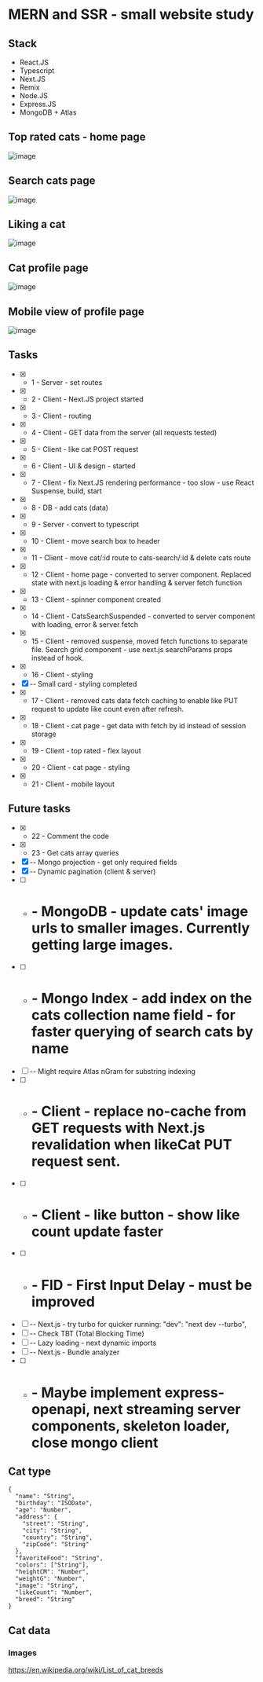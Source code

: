 # MERN and SSR - small website study
## Stack
- React.JS
- Typescript
- Next.JS
- Remix
- Node.JS
- Express.JS
- MongoDB + Atlas

## Top rated cats - home page
![image](https://github.com/asidelnik/pet-website/assets/10272524/d4e0a3d6-f162-410c-aef9-f6e70fa26613)

## Search cats page
![image](https://github.com/asidelnik/pet-website/assets/10272524/7f3f4b83-6f6b-4372-b952-4eb1c4d1236e)

## Liking a cat
![image](https://github.com/asidelnik/pet-website/assets/10272524/9eed22f9-5f12-4158-89c2-e3f29d858fd6)

## Cat profile page
![image](https://github.com/asidelnik/pet-website/assets/10272524/aa7df534-1c71-4595-8517-ba1eb790cb55)

## Mobile view of profile page
![image](https://github.com/asidelnik/pet-website/assets/10272524/f9e50331-7e7f-4565-87a1-19df11c82311)


## Tasks
- [x] - 1 - Server - set routes
- [x] - 2 - Client - Next.JS project started
- [x] - 3 - Client - routing
- [x] - 4 - Client - GET data from the server (all requests tested)
- [x] - 5 - Client - like cat POST request
- [x] - 6 - Client - UI & design - started
- [x] - 7 - Client - fix Next.JS rendering performance - too slow - use React Suspense, build, start
- [x] - 8 - DB - add cats (data)
- [x] - 9 - Server - convert to typescript
- [x] - 10 - Client - move search box to header
- [x] - 11 - Client - move cat/:id route to cats-search/:id & delete cats route
- [x] - 12 - Client - home page - converted to server component. Replaced state with next.js loading & error handling & server fetch function 
- [x] - 13 - Client - spinner component created
- [x] - 14 - Client - CatsSearchSuspended - converted to server component with loading, error & server fetch
- [x] - 15 - Client - removed suspense, moved fetch functions to separate file. Search grid component - use next.js searchParams props instead of hook.
- [x] - 16 - Client - styling
- [x] -- Small card - styling completed
- [x] - 17 - Client - removed cats data fetch caching to enable like PUT request to update like count even after refresh.
- [x] - 18 - Client - cat page - get data with fetch by id instead of session storage
- [x] - 19 - Client - top rated - flex layout
- [x] - 20 - Client - cat page - styling
- [x] - 21 - Client - mobile layout
## Future tasks  
- [x] - 22 - Comment the code
- [x] - 23 - Get cats array queries
- [x] -- Mongo projection - get only required fields
- [x] -- Dynamic pagination (client & server)
- [ ] - # - MongoDB - update cats' image urls to smaller images. Currently getting large images.
- [ ] - # - Mongo Index - add index on the cats collection name field - for faster querying of search cats by name
- [ ] -- Might require Atlas nGram for substring indexing
- [ ] - # - Client - replace no-cache from GET requests with Next.js revalidation when likeCat PUT request sent.
- [ ] - # - Client - like button - show like count update faster
- [ ] - # - FID - First Input Delay - must be improved
- [ ] -- Next.js - try turbo for quicker running: "dev": "next dev --turbo",
- [ ] -- Check TBT (Total Blocking Time)
- [ ] -- Lazy loading - next dynamic imports
- [ ] -- Next.js - Bundle analyzer
- [ ] - # - Maybe implement express-openapi, next streaming server components, skeleton loader, close mongo client


## Cat type
```
{
  "name": "String",
  "birthday": "ISODate",
  "age": "Number",
  "address": {
    "street": "String",
    "city": "String",
    "country": "String",
    "zipCode": "String"
  },
  "favoriteFood": "String",
  "colors": ["String"],   
  "heightCM": "Number",  
  "weightG": "Number",   
  "image": "String",     
  "likeCount": "Number",
  "breed": "String" 
}
```

## Cat data
### Images
https://en.wikipedia.org/wiki/List_of_cat_breeds
